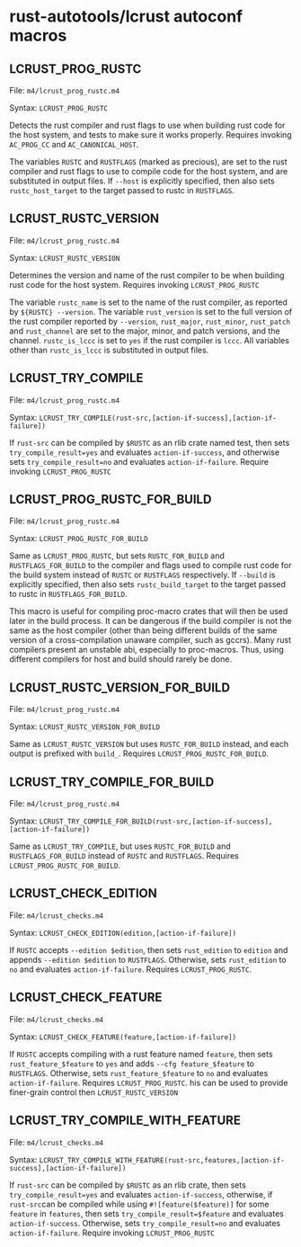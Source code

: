 # rust-autotools/lcrust autoconf macros

## LCRUST_PROG_RUSTC

File: `m4/lcrust_prog_rustc.m4`

Syntax: `LCRUST_PROG_RUSTC`

Detects the rust compiler and rust flags to use when building rust code for the host system, and tests to make sure it works properly. 
Requires invoking `AC_PROG_CC` and `AC_CANONICAL_HOST`. 

The variables `RUSTC` and `RUSTFLAGS` (marked as precious), are set to the rust compiler and rust flags to use to compile code for the host system, and are substituted in output files. If `--host` is explicitly specified, then also sets `rustc_host_target` to the target passed to rustc in `RUSTFLAGS`.

## LCRUST_RUSTC_VERSION

File: `m4/lcrust_prog_rustc.m4`

Syntax: `LCRUST_RUSTC_VERSION`

Determines the version and name of the rust compiler to be when building rust code for the host system. 
Requires invoking `LCRUST_PROG_RUSTC`

The variable `rustc_name` is set to the name of the rust compiler, as reported by `${RUSTC} --version`. The variable `rust_version` is set to the full version of the rust compiler reported by `--version`, `rust_major`, `rust_minor`, `rust_patch` and `rust_channel` are set to the major, minor, and patch versions, and the channel. `rustc_is_lccc` is set to `yes` if the rust compiler is `lccc`. All variables other than `rustc_is_lccc` is substituted in output files. 

## LCRUST_TRY_COMPILE

File: `m4/lcrust_prog_rustc.m4`

Syntax: `LCRUST_TRY_COMPILE(rust-src,[action-if-success],[action-if-failure])`

If `rust-src` can be compiled by `$RUSTC` as an rlib crate named test, then sets `try_compile_result=yes` and evaluates `action-if-success`, and otherwise sets `try_compile_result=no` and evaluates `action-if-failure`.
Require invoking `LCRUST_PROG_RUSTC`

## LCRUST_PROG_RUSTC_FOR_BUILD

File: `m4/lcrust_prog_rustc.m4`

Syntax: `LCRUST_PROG_RUSTC_FOR_BUILD`

Same as `LCRUST_PROG_RUSTC`, but sets `RUSTC_FOR_BUILD` and `RUSTFLAGS_FOR_BUILD` to the compiler and flags used to compile rust code for the build system instead of `RUSTC` or `RUSTFLAGS` respectively. If `--build` is explicitly specified, then also sets `rustc_build_target` to the target passed to rustc in `RUSTFLAGS_FOR_BUILD`.

This macro is useful for compiling proc-macro crates that will then be used later in the build process. 
It can be dangerous if the build compiler is not the same as the host compiler (other than being different builds of the same version of a cross-compilation unaware compiler, such as gccrs). 
Many rust compilers present an unstable abi, especially to proc-macros. Thus, using different compilers for host and build should rarely be done. 

## LCRUST_RUSTC_VERSION_FOR_BUILD

File: `m4/lcrust_prog_rustc.m4`

Syntax: `LCRUST_RUSTC_VERSION_FOR_BUILD`

Same as `LCRUST_RUSTC_VERSION` but uses `RUSTC_FOR_BUILD` instead, and each output is prefixed with `build_`.  Requires `LCRUST_PROG_RUSTC_FOR_BUILD`.


## LCRUST_TRY_COMPILE_FOR_BUILD

File: `m4/lcrust_prog_rustc.m4`

Syntax: `LCRUST_TRY_COMPILE_FOR_BUILD(rust-src,[action-if-success],[action-if-failure])`

Same as `LCRUST_TRY_COMPILE`, but uses `RUSTC_FOR_BUILD` and `RUSTFLAGS_FOR_BUILD` instead of `RUSTC` and `RUSTFLAGS`. Requires `LCRUST_PROG_RUSTC_FOR_BUILD`.


## LCRUST_CHECK_EDITION

File: `m4/lcrust_checks.m4`

Syntax: `LCRUST_CHECK_EDITION(edition,[action-if-failure])`

If `RUSTC` accepts `--edition $edition`, then sets `rust_edition` to `edition` and appends `--edition $edition` to `RUSTFLAGS`. Otherwise, sets `rust_edition` to `no` and evaluates `action-if-failure`. Requires `LCRUST_PROG_RUSTC`. 

## LCRUST_CHECK_FEATURE

File: `m4/lcrust_checks.m4`

Syntax: `LCRUST_CHECK_FEATURE(feature,[action-if-failure])`

If `RUSTC` accepts compiling with a rust feature named `feature`, then sets `rust_feature_$feature` to `yes` and adds `--cfg feature_$feature` to `RUSTFLAGS`. Otherwise, sets `rust_feature_$feature` to `no` and evaluates `action-if-failure`. Requires `LCRUST_PROG_RUSTC`.
his can be used to provide finer-grain control then `LCRUST_RUSTC_VERSION`

## LCRUST_TRY_COMPILE_WITH_FEATURE

File: `m4/lcrust_checks.m4`

Syntax: `LCRUST_TRY_COMPILE_WITH_FEATURE(rust-src,features,[action-if-success],[action-if-failure])`

If `rust-src` can be compiled by `$RUSTC` as an rlib crate, then sets `try_compile_result=yes` and evaluates `action-if-success`, otherwise, if `rust-src`can be compiled while using `#![feature($feature)]` for some `feature` in `features`, then sets `try_compile_result=$feature` and evaluates `action-if-success`. Otherwise, sets `try_compile_result=no` and evaluates `action-if-failure`.
Require invoking `LCRUST_PROG_RUSTC`




